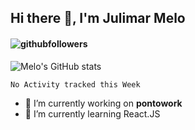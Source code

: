 ## Hi there 👋, I'm Julimar Melo 

#### ![githubfollowers](https://img.shields.io/github/followers/thamelodev?logo=Github&style=social)
![Melo's GitHub stats](https://github-readme-stats.vercel.app/api?username=thamelodev&show_icons=true&theme=gruvbox)

<!--START_SECTION:waka-->
```text
No Activity tracked this Week
```
<!--END_SECTION:waka-->
 
- 🔭 I’m currently working on **pontowork**
- 🌱 I’m currently learning React.JS

<!--
**thamelodev/thamelodev** is a ✨ _special_ ✨ repository because its `README.md` (this file) appears on your GitHub profile.

Here are some ideas to get you started:

- 🔭 I’m currently working on ...
- 🌱 I’m currently learning ...
- 👯 I’m looking to collaborate on ...
- 🤔 I’m looking for help with ...
- 💬 Ask me about ...
- 📫 How to reach me: ...
- 😄 Pronouns: ...
- ⚡ Fun fact: ...
-->
